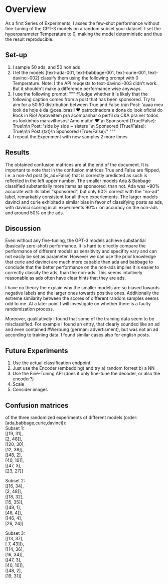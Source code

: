 # Overview
As a first Series of Experiments, I asses the few-shot performance without fine-tuning of the GPT-3 models on a random subset your dataset. I set the hyperparameter Temperature to 0, making the model deterministic and thus the result reproducible.

## Set-up
1. I sample 50 ads, and 50 non ads
2. I let the models [text-ada-001, text-babbage-001, text-curie-001, text-davinci-002] classify them using the following prompt with 0 Temperature. Note: I the API reuqests to text-davinci-003 didn't work. But it shouldn't make a difference performance wise anyways.
3. I use the following prompt:
"""
f"Judge whether it is likely that the following caption comes from a post that has been sponsored. Try to aim for a 50:50 distribution between True and False.\n\n Post: 'aaaa meu look de hoje é da @cea_brasil ❤️ patrocinadora e dona do look oficial do Rock in Rio! Aproveitem pra acompanhar o perfil da C&A pra ver todos os lookinhos maravilhosos! Amo muito! ❤️'\n Sponsored (True/False): True\n\n Post: 'side by side ~ sisters   '\n Sponsored (True/False): True\n\n Post:{txt}\n Sponsored (True/False):"
"""
4. I repeat the Experiment with new samples 2 more times

## Results
The obtained confusion matrices are at the end of the document. It is important to note that in the confusion matrices True and False are flipped, i.e. a non-Ad post (is_ad=False) that is correctly predicted as such is reflected in the left upper number.
The smaller models Ada & Babbage classified substantially more items as sponsored, than not. Ada was ~90% accurate with its label "sponsored", but only 60% correct with the "no-ad" label, remarkably consistent for all three experiements. The larger models davinci and curie exhibited a similar bias in favor of classifying posts as ads, with davinci scoring in all experiments 90%+ on accuracy on the non-ads and around 50% on the ads.

## Discussion
Even without any fine-tuning, the GPT-3 models achieve substantial (basically zero-shot) performance. It is hard to directly compare the performance of different models as sensitivity and specifity vary and can not easily be set as parameter. However we can use the prior knowledge that curie and davinci are much more capable than ada and babbage to conclude that the better performance on the non-ads implies it is easier to correctly classify the ads, than the non-ads. This seems intuitively reasonable as ads often have clear hints that they are ads.

I have no theory the explain why the smaller models are so biased towards negative labels and the larger ones towards positive ones. Additionally the extreme similarity between the scores of different random samples seems odd to me. At a later point I will investigate on whether there is a faulty randomization process.

Moreover, qualitatively I found that some of the training data seem to be misclassified. For example I found an entry, that clearly sounded like an ad and even contained #Werbung (german: advertisment), but was not an ad according to training data. I found similar cases also for english posts.

## Future Experiments
1. Use the actual classification endpoint.
2. Just use the Encoder (embedding) and try a) random forrest b) a NN
3. Use the Fine-Tuning API (does it only fine-tune the decoder, or also the encoder?)
4. Scale
5. Consider images

## Confusion matrices
of the three randomized experiments of different models (order: [ada,babbage,curie,davinci]):  
Subset 1:  
[[19, 31],  
  [2, 48]],  
[[20, 30],  
 [12, 38]],  
[[48,  2],  
 [40, 10]],  
[[47,  3],  
 [23, 27]]  
  
Subset 2:  
[[16, 34],  
  [2, 48]],  
[[18, 32],  
 [15, 35]],  
[[49,  1],  
 [46,  4]],  
[[46,  4],  
 [26, 24]]  
  
Subset 3:  
[[13, 37],  
 [ 7, 43]]),    
[[14, 36],  
 [16, 34]],  
[[47,  3],  
 [40, 10]],  
[[48,  2],  
 [19, 31]]  
